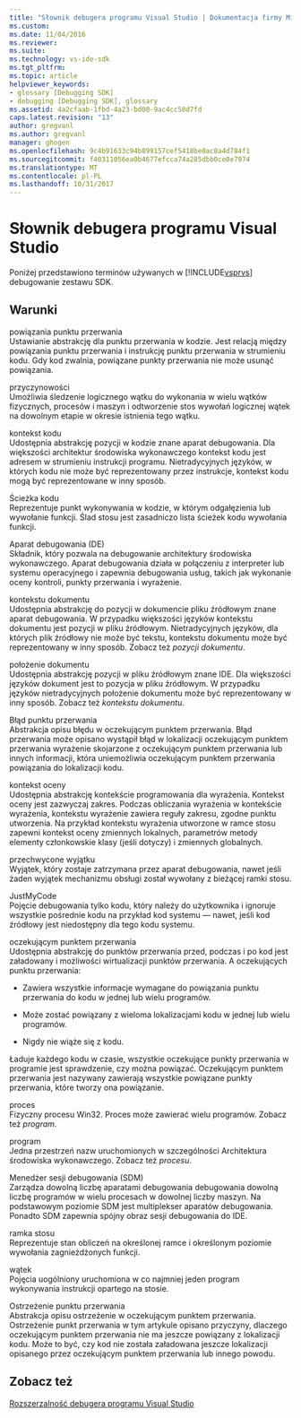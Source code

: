 ```yaml
---
title: "Słownik debugera programu Visual Studio | Dokumentacja firmy Microsoft"
ms.custom: 
ms.date: 11/04/2016
ms.reviewer: 
ms.suite: 
ms.technology: vs-ide-sdk
ms.tgt_pltfrm: 
ms.topic: article
helpviewer_keywords:
- glossary [Debugging SDK]
- debugging [Debugging SDK], glossary
ms.assetid: 4a2cfaab-1fbd-4a23-bd00-9ac4cc50d7fd
caps.latest.revision: "13"
author: gregvanl
ms.author: gregvanl
manager: ghogen
ms.openlocfilehash: 9c4b91633c94b899157cef5418be0ac8a4d784f1
ms.sourcegitcommit: f40311056ea0b4677efcca74a285dbb0ce0e7974
ms.translationtype: MT
ms.contentlocale: pl-PL
ms.lasthandoff: 10/31/2017
---
```

# <a name="visual-studio-debugger-glossary"></a>Słownik debugera programu Visual Studio
Poniżej przedstawiono terminów używanych w [!INCLUDE[vsprvs](../../../code-quality/includes/vsprvs_md.md)] debugowanie zestawu SDK.  
  
## <a name="terms"></a>Warunki  
 powiązania punktu przerwania  
 Ustawianie abstrakcję dla punktu przerwania w kodzie. Jest relacją między powiązania punktu przerwania i instrukcję punktu przerwania w strumieniu kodu. Gdy kod zwalnia, powiązane punkty przerwania nie może usunąć powiązania.  
  
 przyczynowości  
 Umożliwia śledzenie logicznego wątku do wykonania w wielu wątków fizycznych, procesów i maszyn i odtworzenie stos wywołań logicznej wątek na dowolnym etapie w okresie istnienia tego wątku.  
  
 kontekst kodu  
 Udostępnia abstrakcję pozycji w kodzie znane aparat debugowania. Dla większości architektur środowiska wykonawczego kontekst kodu jest adresem w strumieniu instrukcji programu. Nietradycyjnych języków, w których kodu nie może być reprezentowany przez instrukcje, kontekst kodu mogą być reprezentowane w inny sposób.  
  
 Ścieżka kodu  
 Reprezentuje punkt wykonywania w kodzie, w którym odgałęzienia lub wywołanie funkcji. Ślad stosu jest zasadniczo lista ścieżek kodu wywołania funkcji.  
  
 Aparat debugowania (DE)  
 Składnik, który pozwala na debugowanie architektury środowiska wykonawczego. Aparat debugowania działa w połączeniu z interpreter lub systemu operacyjnego i zapewnia debugowania usług, takich jak wykonanie oceny kontroli, punkty przerwania i wyrażenie.  
  
 kontekstu dokumentu  
 Udostępnia abstrakcję do pozycji w dokumencie pliku źródłowym znane aparat debugowania. W przypadku większości języków kontekstu dokumentu jest pozycji w pliku źródłowym. Nietradycyjnych języków, dla których plik źródłowy nie może być tekstu, kontekstu dokumentu może być reprezentowany w inny sposób. Zobacz też *pozycji dokumentu*.  
  
 położenie dokumentu  
 Udostępnia abstrakcję pozycji w pliku źródłowym znane IDE. Dla większości języków dokument jest to pozycja w pliku źródłowym. W przypadku języków nietradycyjnych położenie dokumentu może być reprezentowany w inny sposób. Zobacz też *kontekstu dokumentu*.  
  
 Błąd punktu przerwania  
 Abstrakcja opisu błędu w oczekującym punktem przerwania. Błąd przerwania może opisano wystąpił błąd w lokalizacji oczekującym punktem przerwania wyrażenie skojarzone z oczekującym punktem przerwania lub innych informacji, która uniemożliwia oczekującym punktem przerwania powiązania do lokalizacji kodu.  
  
 kontekst oceny  
 Udostępnia abstrakcję kontekście programowania dla wyrażenia. Kontekst oceny jest zazwyczaj zakres. Podczas obliczania wyrażenia w kontekście wyrażenia, kontekstu wyrażenie zawiera reguły zakresu, zgodne punktu utworzenia. Na przykład kontekstu wyrażenia utworzone w ramce stosu zapewni kontekst oceny zmiennych lokalnych, parametrów metody elementy członkowskie klasy (jeśli dotyczy) i zmiennych globalnych.  
  
 przechwycone wyjątku  
 Wyjątek, który zostaje zatrzymana przez aparat debugowania, nawet jeśli żaden wyjątek mechanizmu obsługi został wywołany z bieżącej ramki stosu.  
  
 JustMyCode  
 Pojęcie debugowania tylko kodu, który należy do użytkownika i ignoruje wszystkie pośrednie kodu na przykład kod systemu — nawet, jeśli kod źródłowy jest niedostępny dla tego kodu systemu.  
  
 oczekującym punktem przerwania  
 Udostępnia abstrakcję do punktów przerwania przed, podczas i po kod jest załadowany i możliwości wirtualizacji punktów przerwania. A oczekujących punktu przerwania:  
  
-   Zawiera wszystkie informacje wymagane do powiązania punktu przerwania do kodu w jednej lub wielu programów.  
  
-   Może zostać powiązany z wieloma lokalizacjami kodu w jednej lub wielu programów.  
  
-   Nigdy nie wiąże się z kodu.  
  
 Ładuje każdego kodu w czasie, wszystkie oczekujące punkty przerwania w programie jest sprawdzenie, czy można powiązać. Oczekującym punktem przerwania jest nazywany zawierają wszystkie powiązane punkty przerwania, które tworzy ona powiązanie.  
  
 proces  
 Fizyczny procesu Win32. Proces może zawierać wielu programów. Zobacz też *program*.  
  
 program  
 Jedna przestrzeń nazw uruchomionych w szczególności Architektura środowiska wykonawczego. Zobacz też *procesu*.  
  
 Menedżer sesji debugowania (SDM)  
 Zarządza dowolną liczbę aparatami debugowania debugowania dowolną liczbę programów w wielu procesach w dowolnej liczby maszyn. Na podstawowym poziomie SDM jest multiplekser aparatów debugowania. Ponadto SDM zapewnia spójny obraz sesji debugowania do IDE.  
  
 ramka stosu  
 Reprezentuje stan obliczeń na określonej ramce i określonym poziomie wywołania zagnieżdżonych funkcji.  
  
 wątek  
 Pojęcia uogólniony uruchomiona w co najmniej jeden program wykonywania instrukcji opartego na stosie.  
  
 Ostrzeżenie punktu przerwania  
 Abstrakcja opisu ostrzeżenie w oczekującym punktem przerwania. Ostrzeżenie punkt przerwania w tym artykule opisano przyczyny, dlaczego oczekującym punktem przerwania nie ma jeszcze powiązany z lokalizacji kodu. Może to być, czy kod nie została załadowana jeszcze lokalizacji opisanego przez oczekującym punktem przerwania lub innego powodu.  
  
## <a name="see-also"></a>Zobacz też  
 [Rozszerzalność debugera programu Visual Studio](../../../extensibility/debugger/visual-studio-debugger-extensibility.md)
